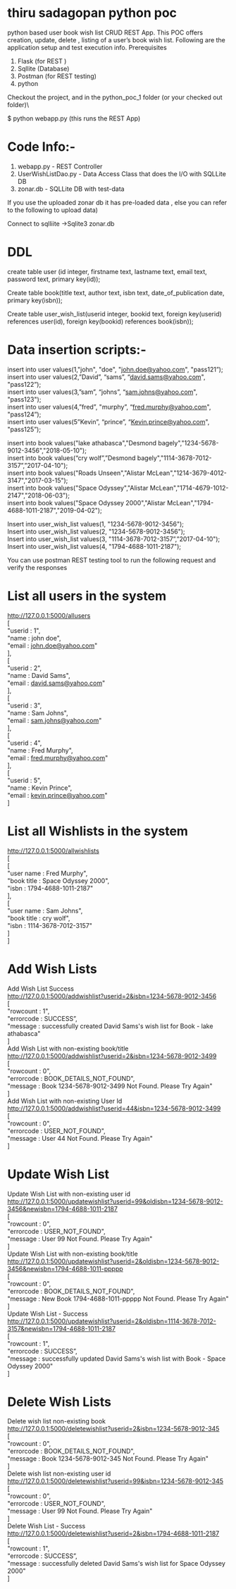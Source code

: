 # thiru sadagopan python poc
python based user book wish list CRUD REST App.
This POC offers creation, update, delete , listing of a user’s book wish list. Following are the application setup and test execution info.
Prerequisites
1. Flask (for REST )
2. Sqllite (Database)
3. Postman (for REST testing)
4. python

Checkout the project, and in the python_poc_1 folder (or your checked out folder)\

$ python webapp.py (this runs the REST App)

# Code Info:- 
  1. webapp.py - REST Controller 
  2. UserWishListDao.py - Data Access Class that does the I/O with SQLLite DB 
  3. zonar.db - SQLLite DB with test-data

If you use the uploaded zonar db it has pre-loaded data , else you can refer to the following to upload data)

Connect to sqlliite ->Sqlite3 zonar.db

# DDL <br />
create table user (id integer, firstname text, lastname text, email text, password text, primary key(id)); <br />

Create table book(title text, author text, isbn text, date_of_publication date, primary key(isbn)); <br />

Create table user_wish_list(userid integer, bookid text, foreign key(userid) references user(id), foreign key(bookid) references book(isbn)); <br />

# Data insertion scripts:- <br />
insert into user values(1,"john", "doe", "john.doe@yahoo.com", "pass121”); <br />
insert into user values(2,”David”, “sams”, “david.sams@yahoo.com", "pass122”); <br />
insert into user values(3,”sam”, “johns”, “sam.johns@yahoo.com", "pass123"); <br />
insert into user values(4,”fred”, "murphy”, “fred.murphy@yahoo.com", "pass124”); <br />
insert into user values(5”Kevin”, “prince”, “Kevin.prince@yahoo.com", "pass125”); <br />

insert into book values("lake athabasca","Desmond bagely","1234-5678-9012-3456","2018-05-10"); <br />
insert into book values(“cry wolf”,”Desmond bagely","1114-3678-7012-3157”,”2017-04-10");<br />
insert into book values("Roads Unseen","Alistar McLean","1214-3679-4012-3147","2017-03-15"); <br />
insert into book values("Space Odyssey","Alistar McLean","1714-4679-1012-2147","2018-06-03"); <br />
insert into book values("Space Odyssey 2000","Alistar McLean","1794-4688-1011-2187","2019-04-02"); <br />

Insert into user_wish_list values(1, "1234-5678-9012-3456"); <br />
Insert into user_wish_list values(2, "1234-5678-9012-3456"); <br />
Insert into user_wish_list values(3, "1114-3678-7012-3157”,”2017-04-10"); <br />
Insert into user_wish_list values(4, "1794-4688-1011-2187"); <br />


You can use postman REST testing tool to run the following request and verify the responses <br />

# List all users  in the system<br />
http://127.0.0.1:5000/allusers <br />
   [ \
        "userid : 1",\
        "name : john doe",\
        "email : john.doe@yahoo.com"\
    ],\
    [\
        "userid : 2",\
        "name : David Sams",\
        "email : david.sams@yahoo.com"\
    ],\
    [\
        "userid : 3",\
        "name : Sam Johns",\
        "email : sam.johns@yahoo.com"\
    ],\
    [\
        "userid : 4",\
        "name : Fred Murphy",\
        "email : fred.murphy@yahoo.com"\
    ],\
    [\
        "userid : 5",\
        "name : Kevin Prince",\
        "email : kevin.prince@yahoo.com"\
    ]

# List all Wishlists in the system<br />
http://127.0.0.1:5000/allwishlists <br />
[\
    [\
        "user name : Fred Murphy",\
        "book title : Space Odyssey 2000",\
        "isbn : 1794-4688-1011-2187"\
    ],\
    [\
        "user name : Sam Johns",\
        "book title : cry wolf",\
        "isbn : 1114-3678-7012-3157"\
    ]\
]
# Add Wish Lists <br/>
Add Wish List Success\
http://127.0.0.1:5000/addwishlist?userid=2&isbn=1234-5678-9012-3456<br />
[\
    "rowcount : 1",\
    "errorcode : SUCCESS”,\
    "message : successfully created David Sams's wish list for Book - lake athabasca"\
]\
Add Wish List with non-existing book/title\
http://127.0.0.1:5000/addwishlist?userid=2&isbn=1234-5678-9012-3499 \
[\
    "rowcount : 0",\
    "errorcode : BOOK_DETAILS_NOT_FOUND",\
    "message : Book 1234-5678-9012-3499 Not Found. Please Try Again" \
]\
Add Wish List with non-existing User Id\
http://127.0.0.1:5000/addwishlist?userid=44&isbn=1234-5678-9012-3499 \
[\
    "rowcount : 0",\
    "errorcode : USER_NOT_FOUND",\
    "message : User 44 Not Found. Please Try Again"\
]
# Update Wish List <br/>
Update Wish List with non-existing user id \
http://127.0.0.1:5000/updatewishlist?userid=99&oldisbn=1234-5678-9012-3456&newisbn=1794-4688-1011-2187 \
[\
    "rowcount : 0",\
    "errorcode : USER_NOT_FOUND",\
    "message : User 99 Not Found. Please Try Again"\
]\
Update Wish List with non-existing book/title \
http://127.0.0.1:5000/updatewishlist?userid=2&oldisbn=1234-5678-9012-3456&newisbn=1794-4688-1011-ppppp \
[\
    "rowcount : 0",\
    "errorcode : BOOK_DETAILS_NOT_FOUND",\
    "message : New Book 1794-4688-1011-ppppp Not Found. Please Try Again"\
]\
Update Wish List - Success \
http://127.0.0.1:5000/updatewishlist?userid=2&oldisbn=1114-3678-7012-3157&newisbn=1794-4688-1011-2187 \
[\
    "rowcount : 1",\
    "errorcode : SUCCESS”,\
    "message : successfully updated David Sams's wish list with Book - Space Odyssey 2000"\
]
# Delete Wish Lists<br />
Delete wish list non-existing book\
http://127.0.0.1:5000/deletewishlist?userid=2&isbn=1234-5678-9012-345 \
[\
    "rowcount : 0",\
    "errorcode : BOOK_DETAILS_NOT_FOUND",\
    "message : Book 1234-5678-9012-345 Not Found. Please Try Again"\
]\
Delete wish list non-existing user id\
http://127.0.0.1:5000/deletewishlist?userid=99&isbn=1234-5678-9012-345 \
[\
    "rowcount : 0",\
    "errorcode : USER_NOT_FOUND",\
    "message : User 99 Not Found. Please Try Again"\
]\
Delete Wish List - Success\
http://127.0.0.1:5000/deletewishlist?userid=2&isbn=1794-4688-1011-2187 \
[\
    "rowcount : 1",\
    "errorcode : SUCCESS”,\
    "message : successfully deleted David Sams's wish list for Space Odyssey 2000"\
]
